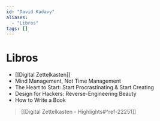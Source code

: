 ```yaml
---
id: "David Kadavy"
aliases:
  - "Libros"
tags: []
---
```



# Libros
- [[Digital Zettelkasten]]
- Mind Management, Not Time Management
- The Heart to Start: Start Procrastinating & Start Creating
- Design for Hackers: Reverse-Engineering Beauty
- How to Write a Book

>[[Digital Zettelkasten - Highlights#^ref-22251]]

